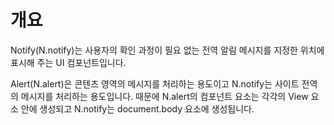 개요
===

Notify(N.notify)는 사용자의 확인 과정이 필요 없는 전역 알림 메시지를 지정한 위치에 표시해 주는 UI 컴포넌트입니다.

<p class="alert">Alert(N.alert)은 콘텐츠 영역의 메시지를 처리하는 용도이고 N.notify는 사이트 전역의 메시지를 처리하는 용도입니다. 때문에 N.alert의 컴포넌트 요소는 각각의 View 요소 안에 생성되고 N.notify는 document.body 요소에 생성됩니다.</p>